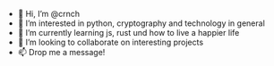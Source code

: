 - 👋 Hi, I’m @crnch
- 👀 I’m interested in python, cryptography and technology in general
- 🌱 I’m currently learning js, rust und how to live a happier life
- 💞️ I’m looking to collaborate on interesting projects
- 📫 Drop me a message!

<!---
crnch/crnch is a ✨ special ✨ repository because its `README.md` (this file) appears on your GitHub profile.
You can click the Preview link to take a look at your changes.
--->
